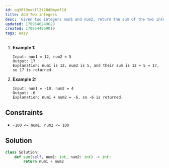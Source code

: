 ```yaml
---
id: oq30l9eokfl2t20d0myof2d
title: Add Two integers
desc: 'Given two integers num1 and num2, return the sum of the two integers.'
updated: 1709546249628
created: 1709544869019
tags: easy
---
```


1. **Example 1:**

    ```
    Input: num1 = 12, num2 = 5
    Output: 17
    Explanation: num1 is 12, num2 is 5, and their sum is 12 + 5 = 17, so 17 is returned.
    ```

2. **Example 2:**

    ```
    Input: num1 = -10, num2 = 4
    Output: -6
    Explanation: num1 + num2 = -6, so -6 is returned.
    ```

## Constraints

- `-100 <= num1, num2 <= 100`

## Solution

```python
class Solution:
    def sum(self, num1: int, num2: int) -> int:
        return num1 + num2
```